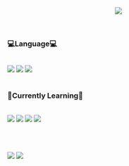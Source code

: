 <!--
**coringcoring/coringcoring** is a ✨ _special_ ✨ repository because its `README.md` (this file) appears on your GitHub profile.

Here are some ideas to get you started:

- 🔭 I’m currently working on ...
- 🌱 I’m currently learning ...
- 👯 I’m looking to collaborate on ...
- 🤔 I’m looking for help with ...
- 💬 Ask me about ...
- 📫 How to reach me: ...
- 😄 Pronouns: ...
- ⚡ Fun fact: ...
<img src="https://img.shields.io/badge/C++-00599C.svg?&style=for-the-badge&logo=C++&logoColor=white"/>
-->

<div align="left">
  <header>
    <img src="https://capsule-render.vercel.app/api?type=waving&color=gradient&height=300&section=header&text=JinYoung%20Kim&fontSize=70"/>
  </header>
  <h3>💻Language💻</h3>
  <br>
  <img src="https://img.shields.io/badge/Python-3776AB.svg?&style=for-the-badge&logo=Python&logoColor=white"/>
  <img src="https://img.shields.io/badge/Java-007396?style=for-the-badge&logo=OpenJDK&logoColor=white"/> 
  <img src="https://img.shields.io/badge/C-A8B9CC.svg?&style=for-the-badge&logo=C&logoColor=white"/>
  <br><br> 
  <h3>🌱Currently Learning🌱</h3>
  <br>
  <img src="https://img.shields.io/badge/Jupyter-F37626.svg?&style=for-the-badge&logo=Jupyter&logoColor=white"/>
  <img src="https://img.shields.io/badge/Spring-6DB33F?style=for-the-badge&logo=Spring&logoColor=white"/>
  <img src="https://img.shields.io/badge/SpringBoot-6DB33F?style=for-the-badge&logo=SpringBoot&logoColor=white"/>
  <img src="https://img.shields.io/badge/MySQL-4479A1?style=for-the-badge&logo=MySQL&logoColor=white"/>

  <br><br><br>
  <img src="https://github-readme-stats.vercel.app/api?username=coringcoring&show_icons=true&theme=dark"/>
  <img src="http://mazassumnida.wtf/api/generate_badge?boj=niwa32329"/>
</div>

